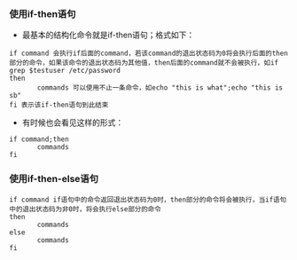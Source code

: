 ### 使用if-then语句
+ 最基本的结构化命令就是if-then语句；格式如下：
```
if command 会执行if后面的command，若该command的退出状态码为0将会执行后面的then部分的命令，如果该命令的退出状态码为其他值，then后面的command就不会被执行，如if grep $testuser /etc/password
then
       commands 可以使用不止一条命令，如echo "this is what";echo "this is sb"
fi 表示该if-then语句到此结束
```
+ 有时候也会看见这样的形式：
```
if command;then
       commands
fi
```

### 使用if-then-else语句
```
if command if语句中的命令返回退出状态码为0时，then部分的命令将会被执行，当if语句中的退出状态码为非0时，将会执行else部分的命令
then
       commands
else
       commands
fi
```

